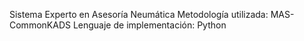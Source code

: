 Sistema Experto en Asesoría Neumática
Metodología utilizada: MAS-CommonKADS
Lenguaje de implementación: Python
